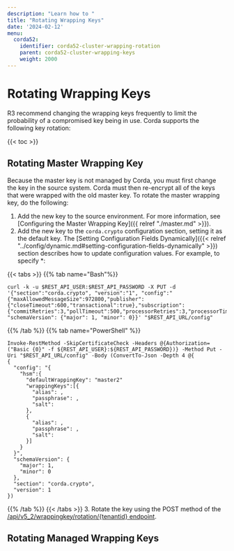 ```yaml
---
description: "Learn how to "
title: "Rotating Wrapping Keys"
date: '2024-02-12'
menu:
  corda52:
    identifier: corda52-cluster-wrapping-rotation
    parent: corda52-cluster-wrapping-keys
    weight: 2000
---
```


# Rotating Wrapping Keys

R3 recommend changing the wrapping keys frequently to limit the probability of a compromised key being in use.
Corda supports the following key rotation:

{{< toc >}}

## Rotating Master Wrapping Key

Because the master key is not managed by Corda, you must first change the key in the source system. Corda must then re-encrypt all of the keys that were wrapped with the old master key.
To rotate the master wrapping key, do the following:

1. Add the new key to the source environment. For more information, see [Configuring the Master Wrapping Key]({{ relref "./master.md" >}}).
2. Add the new key to the `corda.crypto` configuration section, setting it as the default key. The [Setting Configuration Fields Dynamically]({{< relref "../config/dynamic.md#setting-configuration-fields-dynamically" >}}) section describes how to update configuration values. For example, to specify *:

  {{< tabs >}}
  {{% tab name="Bash"%}}
  ```shell
  curl -k -u $REST_API_USER:$REST_API_PASSWORD -X PUT -d '{"section":"corda.crypto", "version":"1", "config":"{"maxAllowedMessageSize":972800,"publisher":{"closeTimeout":600,"transactional":true},"subscription":{"commitRetries":3,"pollTimeout":500,"processorRetries":3,"processorTimeout":15000,"subscribeRetries":3,"threadStopTimeout":10000}}", "schemaVersion": {"major": 1, "minor": 0}}' "$REST_API_URL/config"
  ```
  {{% /tab %}}
  {{% tab name="PowerShell" %}}
  ```shell
  Invoke-RestMethod -SkipCertificateCheck -Headers @{Authorization=("Basic {0}" -f ${REST_API_USER}:${REST_API_PASSWORD})} -Method Put -Uri "$REST_API_URL/config" -Body (ConvertTo-Json -Depth 4 @{
  {
    "config": "{
      "hsm":{
        "defaultWrappingKey": "master2"
        "wrappingKeys":[{
          "alias": ,
          "passphrase": , 
          "salt": 
        },
        {
          "alias": ,
          "passphrase": , 
          "salt": 
        }]
      }
    }",
    "schemaVersion": {
      "major": 1,
      "minor": 0
    },
    "section": "corda.crypto",
    "version": 1
  })
  ```
  {{% /tab %}}
  {{< /tabs >}}
3. Rotate the key using the POST method of the [/api/v5_2/wrappingkey/rotation/{tenantid} endpoint](../../../reference/rest-api/openapi.html#tag/Key-Rotation-API/operation/post_wrappingkey_rotation__tenantid_).

## Rotating Managed Wrapping Keys

